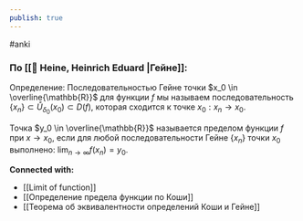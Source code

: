 ```yaml
---
publish: true
---
```

#anki


### По [[👤 Heine, Heinrich Eduard |Гейне]]:


Определение: Последовательностью Гейне точки $x_0 \in \overline{\mathbb{R}}$ для функции $f$ мы называем последовательность $\{x_n\} \subset \mathring{U}_{\delta_0}(x_0) \subset D(f)$, которая сходится к точке $x_0: x_n \to x_0$.


Точка $y_0 \in \overline{\mathbb{R}}$ называется пределом функции $f$ при $x \to x_0$, если для любой последовательности Гейне $\{x_n\}$ точки $x_0$ выполнено: $\lim_{n \to \infty} f(x_n) = y_0$.






**Connected with:**
- [[Limit of function]]
- [[Определение предела функции по Коши]]
- [[Теорема об эквивалентности определений Коши и Гейне]]

